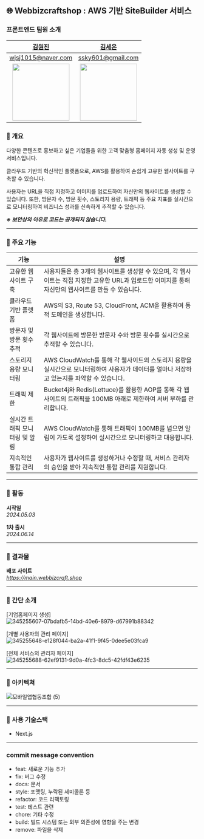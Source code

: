🌐 Webbizcraftshop : AWS 기반 SiteBuilder 서비스
---
### 프론트엔드 팀원 소개
|                               [김원진](https://github.com/oen0thera)                                |                                            [김세은](https://github.com/seeun01)                                            |  
|:-----------------------------------------------------------------------------------------------:|:---------------------------------------------------------------------------------------------:|
|                                       wjsj1015@naver.com                                        |                                     ssky601@gmail.com                                      |                                      
|  <img src="https://avatars.githubusercontent.com/u/76833065?s=64&v=4" width="150" height="150"> |  <img src="https://avatars.githubusercontent.com/u/90389593?v=4" width="150" height="150"> |

### 📍 개요
다양한 콘텐츠로 홍보하고 싶은 기업들을 위한 고객 맞춤형 홈페이지 자동 생성 및 운영 서비스입니다. 

클라우드 기반의 혁신적인 플랫폼으로, AWS를 활용하여 손쉽게 고유한 웹사이트를 구축할 수 있습니다.

사용자는 URL을 직접 지정하고 이미지를 업로드하여 자신만의 웹사이트를 생성할 수 있습니다. 또한, 방문자 수, 방문 횟수, 스토리지 용량, 트래픽 등 주요 지표를 실시간으로 모니터링하여 비즈니스 성과를 신속하게 추적할 수 있습니다.

***※ 보안상의 이유로 코드는 공개되지 않습니다.***

---
### 📍 주요 기능
| 기능 | 설명                                                                              |
|---|---------------------------------------------------------------------------------|
| 고유한 웹사이트 구축 | 사용자들은 총 3개의 웹사이트를 생성할 수 있으며, 각 웹사이트는 직접 지정한 고유한 URL과 업로드한 이미지를 통해 자신만의 웹사이트를 만들 수 있습니다. |
| 클라우드 기반 플랫폼 | AWS의 S3, Route 53, CloudFront, ACM을 활용하여 동적 도메인을 생성합니다.        |
| 방문자 및 방문 횟수 추적 | 각 웹사이트에 방문한 방문자 수와 방문 횟수를 실시간으로 추적할 수 있습니다.                                     |
| 스토리지 용량 모니터링 | AWS CloudWatch를 통해 각 웹사이트의 스토리지 용량을 실시간으로 모니터링하여 사용자가 데이터를 얼마나 저장하고 있는지를 파악할 수 있습니다. |
| 트래픽 제한 | Bucket4j와 Redis(Lettuce)를 활용한 AOP를 통해 각 웹사이트의 트래픽을 100MB 아래로 제한하여 서버 부하를 관리합니다. |
| 실시간 트래픽 모니터링 및 알림 | AWS CloudWatch를 통해 트래픽이 100MB를 넘으면 알림이 가도록 설정하여 실시간으로 모니터링하고 대응합니다. |
| 지속적인 통합 관리 | 사용자가 웹사이트를 생성하거나 수정할 때, 서비스 관리자의 승인을 받아 지속적인 통합 관리를 지원합니다. |

---
### 📍 활동
**시작일** <br>
*2024.05.03* <br>

**1차 출시** <br>
*2024.06.14* <br>

---
### 📍 결과물
**배포 사이트** <br>
*https://main.webbizcraft.shop* <br>


---

### 📍 간단 소개
[기업홈페이지 생성] <br>
![345255607-07bdafb5-14bd-40e6-8979-d67991b88342](https://github.com/CloudService-mobile-app/Frontend_Only_Readme/assets/90389593/c11d7e67-fa0e-4977-bbcf-60f90fb46028)

[개별 사용자의 관리 페이지] <br>
![345255648-e128f044-ba2a-41f1-9f45-0dee5e03fca9](https://github.com/CloudService-mobile-app/Frontend_Only_Readme/assets/90389593/3a4b2721-cd0e-45d8-a442-82b2c66539d5)

[전체 서비스의 관리자 페이지] <br>
![345255688-62ef9131-9d0a-4fc3-8dc5-42fdf43e6235](https://github.com/CloudService-mobile-app/Frontend_Only_Readme/assets/90389593/1e9df7f5-a13e-46ad-9443-19b154d44d9b)


---

### 📍 아키텍쳐 
![모바일앱협동조합 (5)](https://github.com/CloudService-mobile-app/Frontend_Only_Readme/assets/90389593/17846b57-66dc-4ad3-8f49-ea05a000750b)

---

### 📍 사용 기술스택
- Next.js

---


### commit message convention
- feat: 새로운 기능 추가
- fix: 버그 수정
- docs: 문서
- style: 포맷팅, 누락된 세미콜론 등
- refactor: 코드 리팩토링
- test: 테스트 관련
- chore: 기타 수정
- build: 빌드 시스템 또는 외부 의존성에 영향을 주는 변경
- remove: 파일을 삭제
